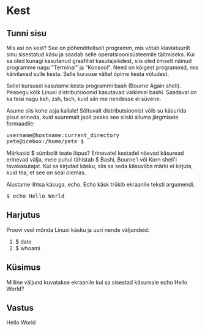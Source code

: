 # Kest

## Tunni sisu

Mis asi on kest? See on põhimõtteliselt programm, mis võtab klaviatuurilt sinu sisestatud käsu ja saadab selle operatsioonisüsteemile täitmiseks. Kui sa oled kunagi kasutanud graafilist kasutajaliidest, siis oled ilmselt näinud programme nagu "Terminal" ja "Konsool". Need on kõigest programmid, mis käivitavad sulle kesta. Selle kursuse vältel õpime kesta võludest.

Sellel kursusel kasutame kesta programmi bash (Bourne Again shell). Peaaegu kõik Linuxi distributsioonid kasutavad vaikimisi bashi. Saadaval on ka teisi nagu ksh, zsh, tsch, kuid siin me nendesse ei süvene.

Asume siis kohe asja kallale! Sõltuvalt distributsioonist võib su käsurida pisut erineda, kuid suuremalt jaolt peaks see siiski alluma järgmisele formaadile:
<pre>username@hostname:current_directory
pete@icebox:/home/pete $</pre>

Märkasid $ sümbolit teate lõpus? Erinevatel kestadel näevad käsuread erinevad välja, meie puhul tähistab $ Bashi, Bourne'i või Korn shell'i tavakasutajat. Kui sa kirjutad käsku, siis sa seda käsuviiba märki ei kirjuta, kuid tea, et see on seal olemas.

Alustame lihtsa käsuga, echo. Echo käsk trükib ekraanile teksti argumendi.

<pre>$ echo Hello World</pre>

## Harjutus

Proovi veel mõnda Linuxi käsku ja uuri nende väljundeid:

<ol>
<li>$ date</li>
<li>$ whoami</li>
</ol>

## Küsimus

Milline väljund kuvatakse ekraanile kui sa sisestad käsureale echo Hello World?

## Vastus

Hello World



